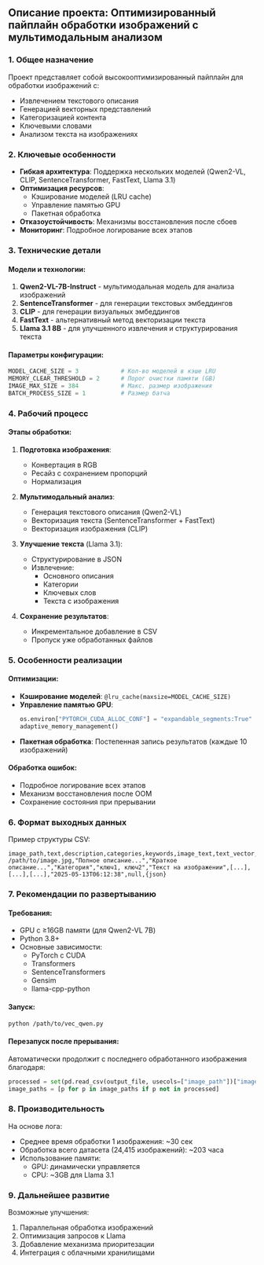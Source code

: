 ## Описание проекта: Оптимизированный пайплайн обработки изображений с мультимодальным анализом

### 1. Общее назначение
Проект представляет собой высокооптимизированный пайплайн для обработки изображений с:
- Извлечением текстового описания
- Генерацией векторных представлений
- Категоризацией контента
- Ключевыми словами
- Анализом текста на изображениях

### 2. Ключевые особенности
- **Гибкая архитектура**: Поддержка нескольких моделей (Qwen2-VL, CLIP, SentenceTransformer, FastText, Llama 3.1)
- **Оптимизация ресурсов**: 
  - Кэширование моделей (LRU cache)
  - Управление памятью GPU
  - Пакетная обработка
- **Отказоустойчивость**: Механизмы восстановления после сбоев
- **Мониторинг**: Подробное логирование всех этапов

### 3. Технические детали

#### Модели и технологии:
1. **Qwen2-VL-7B-Instruct** - мультимодальная модель для анализа изображений
2. **SentenceTransformer** - для генерации текстовых эмбеддингов
3. **CLIP** - для генерации визуальных эмбеддингов
4. **FastText** - альтернативный метод векторизации текста
5. **Llama 3.1 8B** - для улучшенного извлечения и структурирования текста

#### Параметры конфигурации:
```python
MODEL_CACHE_SIZE = 3            # Кол-во моделей в кэше LRU
MEMORY_CLEAR_THRESHOLD = 2      # Порог очистки памяти (GB)
IMAGE_MAX_SIZE = 384            # Макс. размер изображения
BATCH_PROCESS_SIZE = 1          # Размер батча
```

### 4. Рабочий процесс

#### Этапы обработки:
1. **Подготовка изображения**:
   - Конвертация в RGB
   - Ресайз с сохранением пропорций
   - Нормализация

2. **Мультимодальный анализ**:
   - Генерация текстового описания (Qwen2-VL)
   - Векторизация текста (SentenceTransformer + FastText)
   - Векторизация изображения (CLIP)

3. **Улучшение текста** (Llama 3.1):
   - Структурирование в JSON
   - Извлечение:
     - Основного описания
     - Категории
     - Ключевых слов
     - Текста с изображения

4. **Сохранение результатов**:
   - Инкрементальное добавление в CSV
   - Пропуск уже обработанных файлов

### 5. Особенности реализации

#### Оптимизации:
- **Кэширование моделей**: `@lru_cache(maxsize=MODEL_CACHE_SIZE)`
- **Управление памятью GPU**:
  ```python
  os.environ["PYTORCH_CUDA_ALLOC_CONF"] = "expandable_segments:True"
  adaptive_memory_management()
  ```
- **Пакетная обработка**: Постепенная запись результатов (каждые 10 изображений)

#### Обработка ошибок:
- Подробное логирование всех этапов
- Механизм восстановления после OOM
- Сохранение состояния при прерывании

### 6. Формат выходных данных

Пример структуры CSV:
```csv
image_path,text,description,categories,keywords,image_text,text_vector,word2vec_vector,image_vector,timestamp,error,llama_extracted
/path/to/image.jpg,"Полное описание...","Краткое описание...","Категория","ключ1, ключ2","Текст на изображении",[...],[...],[...],"2025-05-13T06:12:38",null,{json}
```

### 7. Рекомендации по развертыванию

#### Требования:
- GPU с ≥16GB памяти (для Qwen2-VL 7B)
- Python 3.8+
- Основные зависимости:
  - PyTorch с CUDA
  - Transformers
  - SentenceTransformers
  - Gensim
  - llama-cpp-python

#### Запуск:
```bash
python /path/to/vec_qwen.py
```

#### Перезапуск после прерывания:
Автоматически продолжит с последнего обработанного изображения благодаря:
```python
processed = set(pd.read_csv(output_file, usecols=["image_path"])["image_path"].values)
image_paths = [p for p in image_paths if p not in processed]
```

### 8. Производительность

На основе лога:
- Среднее время обработки 1 изображения: ~30 сек
- Обработка всего датасета (24,415 изображений): ~203 часа
- Использование памяти:
  - GPU: динамически управляется
  - CPU: ~3GB для Llama 3.1

### 9. Дальнейшее развитие

Возможные улучшения:
1. Параллельная обработка изображений
2. Оптимизация запросов к Llama
3. Добавление механизма приоритезации
4. Интеграция с облачными хранилищами

